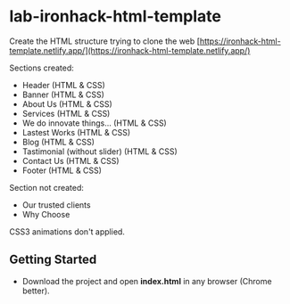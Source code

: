 # lab-ironhack-html-template

Create the HTML structure trying to clone the web  [https://ironhack-html-template.netlify.app/](https://ironhack-html-template.netlify.app/) 

Sections created:
- Header (HTML & CSS)
- Banner (HTML & CSS)
- About Us (HTML & CSS)
- Services (HTML & CSS)
- We do innovate things... (HTML & CSS)
- Lastest Works (HTML & CSS)
- Blog (HTML & CSS)
- Tastimonial (without slider) (HTML & CSS)
- Contact Us (HTML & CSS)
- Footer (HTML & CSS)

Section not created:

- Our trusted clients
- Why Choose

CSS3 animations don't applied.
## Getting Started

- Download the project and open **index.html** in any browser (Chrome better).
